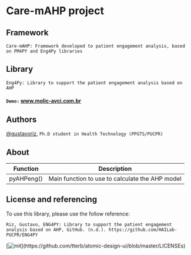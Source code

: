 
# Care-mAHP project

## Framework
`Care-mAHP: Framework developed to patient engagement analysis, based on PM4PY and Eng4Py libraries`
## Library
`Eng4Py: Library to support the patient engagement analysis based on AHP`
#### `Demo:` www.molic-avci.com.br

## Authors

[@gustavoriz](https://github.com/gustavoriz), `Ph.D student in Health Technology (PPGTS/PUCPR)`
## About

| Function             | Description                                                                |
| ----------------- | ------------------------------------------------------------------ |
| pyAHPeng() | Main function to use to calculate the AHP model |

## License and referencing

To use this library, please use the follow reference: 

`Riz, Gustavo, ENG4PY: Library to support the patient engagement analysis based on AHP, GitHub. (n.d.). https://github.com/HAILab-PUCPR/ENG4PY`

[![mit](https://img.shields.io/apm/l/atomic-design-ui.svg?)](https://github.com/tterb/atomic-design-ui/blob/master/LICENSEs)
